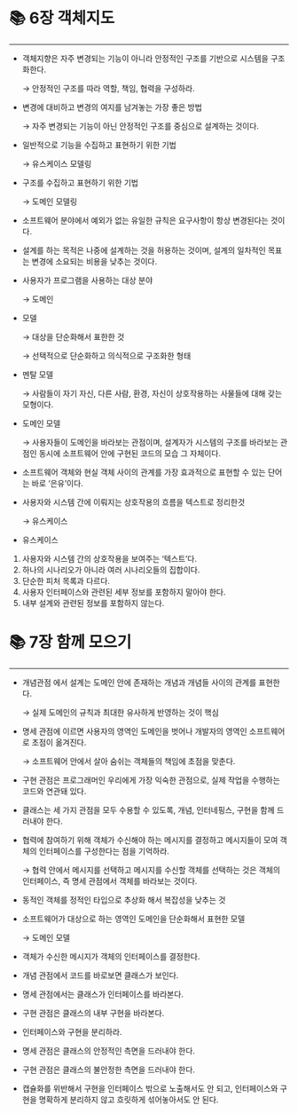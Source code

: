 # 📚 6장 객체지도

___

- 객체지향은 자주 변경되는 기능이 아니라 안정적인 구조를 기반으로 시스템을 구조화한다.

  → 안정적인 구조를 따라 역할, 책임, 협력을 구성하라.

- 변경에 대비하고 변경의 여지를 남겨놓는 가장 좋은 방법

  → 자주 변경되는 기능이 아닌 안정적인 구조를 중심으로 설계하는 것이다.

- 일반적으로 기능을 수집하고 표현하기 위한 기법

  → 유스케이스 모델링

- 구조를 수집하고 표현하기 위한 기법

  → 도메인 모델링

- 소프트웨어 분야에서 예외가 없는 유일한 규칙은 요구사항이 항상 변경된다는 것이다.

- 설계를 하는 목적은 나중에 설계하는 것을 허용하는 것이며, 설계의 일차적인 목표는 변경에 소요되는 비용을 낮추는 것이다.

- 사용자가 프로그램을 사용하는 대상 분야

  → 도메인

- 모델

  → 대상을 단순화해서 표한한 것

  → 선택적으로 단순화하고 의식적으로 구조화한 형태

- 멘탈 모델

  → 사람들이 자기 자신, 다른 사람, 환경, 자신이 상호작용하는 사물들에 대해 갖는 모형이다.

- 도메인 모델

  → 사용자들이 도메인을 바라보는 관점이며, 설계자가 시스템의 구조를 바라보는 관점인 동시에 소프트웨어 안에 구현된 코드의 모습 그 자체이다.

- 소프트웨어 객체와 현실 객체 사이의 관계를 가장 효과적으로 표현할 수 있는 단어는 바로 ‘은유’이다.

- 사용자와 시스템 간에 이뤄지는 상호작용의 흐름을 텍스트로 정리한것

  → 유스케이스

- 유스케이스

1. 사용자와 시스템 간의 상호작용을 보여주는 ‘텍스트’다.
2. 하나의 시나리오가 아니라 여러 시나리오들의 집합이다.
3. 단순한 피처 목록과 다르다.
4. 사용자 인터페이스와 관련된 세부 정보를 포함하지 말아야 한다.
5. 내부 설계와 관련된 정보를 포함하지 않는다.

# 📚 7장 함께 모으기

___

- 개념관점 에서 설계는 도메인 안에 존재하는 개념과 개념들 사이의 관계를 표현한다.

  → 실제 도메인의 규칙과 최대한 유사하게 반영하는 것이 핵심

- 명세 관점에 이르면 사용자의 영역인 도메인을 벗어나 개발자의 영역인 소프트웨어로 초점이 옮겨진다.

  → 소프트웨어 안에서 살아 숨쉬는 객체들의 책임에 초점을 맞춘다.

- 구현 관점은 프로그래머인 우리에게 가장 익숙한 관점으로, 실제 작업을 수행하는 코드와 연관돼 있다.

- 클래스는 세 가지 관점을 모두 수용할 수 있도록, 개념, 인터네핑스, 구현을 함께 드러내야 한다.

- 협력에 참여하기 위해 객체가 수신해야 하는 메시지를 결정하고 메시지들이 모여 객체의 인터페이스를 구성한다는 점을 기억하라.

  → 협력 안에서 메시지를 선택하고 메시지를 수신할 객체를 선택하는 것은 객체의 인터페이스, 즉 명세 관점에서 객체를 바라보는 것이다.

- 동적인 객체를 정적인 타입으로 추상화 해서 복잡성을 낮추는 것

- 소프트웨어가 대상으로 하는 영역인 도메인을 단순화해서 표현한 모델

  → 도메인 모델

- 객체가 수신한 메시지가 객체의 인터페이스를 결정한다.

- 개념 관점에서 코드를 바로보면 클래스가 보인다.

- 명세 관점에서는 클래스가 인터페이스를 바라본다.

- 구현 관점은 클래스의 내부 구현을 바라본다.

- 인터페이스와 구현을 분리하라.

- 명세 관점은 클래스의 안정적인 측면을 드러내야 한다.

- 구현 관점은 클래스의 불안정한 측면을 드러내야 한다.

- 캡슐화를 위반해서 구현을 인터페이스 밖으로 노출해서도 안 되고, 인터페이스와 구현을 명확하게 분리하지 않고 흐릿하게 섞어놓아서도 안 된다.